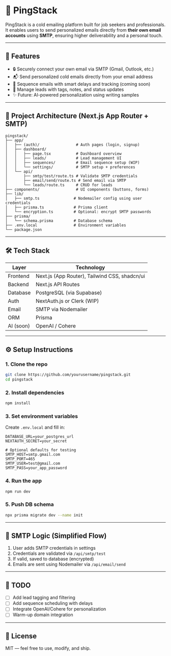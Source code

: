 # 📧 PingStack

PingStack is a cold emailing platform built for job seekers and professionals. It enables users to send personalized emails directly from **their own email accounts** using **SMTP**, ensuring higher deliverability and a personal touch.

---

## 🚀 Features

- 🔒 Securely connect your own email via SMTP (Gmail, Outlook, etc.)
- 📬 Send personalized cold emails directly from your email address
- 🧠 Sequence emails with smart delays and tracking (coming soon)
- 📇 Manage leads with tags, notes, and status updates
- ✨ Future: AI-powered personalization using writing samples

---

## 🧱 Project Architecture (Next.js App Router + SMTP)

```
pingstack/
├── app/
│   ├── (auth)/                # Auth pages (login, signup)
│   ├── dashboard/
│   │   ├── page.tsx           # Dashboard overview
│   │   ├── leads/             # Lead management UI
│   │   ├── sequences/         # Email sequence setup (WIP)
│   │   └── settings/          # SMTP setup + preferences
│   └── api/
│       ├── smtp/test/route.ts # Validate SMTP credentials
│       ├── email/send/route.ts # Send email via SMTP
│       └── leads/route.ts     # CRUD for leads
├── components/                # UI components (buttons, forms)
├── lib/
│   ├── smtp.ts               # Nodemailer config using user credentials
│   ├── prisma.ts             # Prisma client
│   └── encryption.ts         # Optional: encrypt SMTP passwords
├── prisma/
│   └── schema.prisma         # Database schema
├── .env.local                # Environment variables
└── package.json
```

---

## 🛠 Tech Stack

| Layer     | Technology         |
|-----------|--------------------|
| Frontend  | Next.js (App Router), Tailwind CSS, shadcn/ui |
| Backend   | Next.js API Routes |
| Database  | PostgreSQL (via Supabase) |
| Auth      | NextAuth.js or Clerk (WIP) |
| Email     | SMTP via Nodemailer |
| ORM       | Prisma |
| AI (soon) | OpenAI / Cohere |

---

## ⚙️ Setup Instructions

### 1. Clone the repo

```bash
git clone https://github.com/yourusername/pingstack.git
cd pingstack
```

### 2. Install dependencies

```bash
npm install
```

### 3. Set environment variables

Create `.env.local` and fill in:

```env
DATABASE_URL=your_postgres_url
NEXTAUTH_SECRET=your_secret

# Optional defaults for testing
SMTP_HOST=smtp.gmail.com
SMTP_PORT=465
SMTP_USER=test@gmail.com
SMTP_PASS=your_app_password
```

### 4. Run the app

```bash
npm run dev
```

### 5. Push DB schema

```bash
npx prisma migrate dev --name init
```

---

## 🔐 SMTP Logic (Simplified Flow)

1. User adds SMTP credentials in settings
2. Credentials are validated via `/api/smtp/test`
3. If valid, saved to database (encrypted)
4. Emails are sent using Nodemailer via `/api/email/send`

---

## 📌 TODO

- [ ] Add lead tagging and filtering
- [ ] Add sequence scheduling with delays
- [ ] Integrate OpenAI/Cohere for personalization
- [ ] Warm-up domain integration

---

## 💬 License

MIT — feel free to use, modify, and ship.